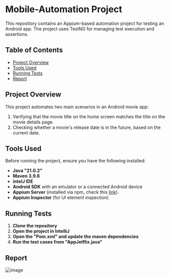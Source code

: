 # Mobile-Automation Project

This repository contains an Appium-based automation project for testing an Android app. The project uses TestNG for managing test execution and assertions.

## Table of Contents

- [Project Overview](#project-overview)
- [Tools Used](#tools-used)
- [Running Tests](#running-tests)
- [Report](#report)




## Project Overview

This project automates two main scenarios in an Android movie app:
1. Verifying that the movie title on the home screen matches the title on the movie details page.
2. Checking whether a movie's release date is in the future, based on the current date.


## Tools Used

Before running the project, ensure you have the following installed:

- **Java "21.0.2"** 
- **Maven 3.9.6** 
- **intelJ IDE**
- **Android SDK** with an emulator or a connected Android device
- **Appium Server** (installed via npm, check this [link](https://www.testbytes.net/blog/how-to-install-appium-server-and-node-on-windows-through-command-line/)).
- **Appium Inspector** (for UI element inspection)

## Running Tests

1. **Clone the repository**
2. **Open the project in IntelliJ**
3. **Open the "Pom.xml" and update the maven dependencies** 
4. **Run the test cases from "AppJetflix.java"**

## Report
![image](https://github.com/user-attachments/assets/3ebb43aa-e717-43b8-8ddf-93881c9a36c3)
